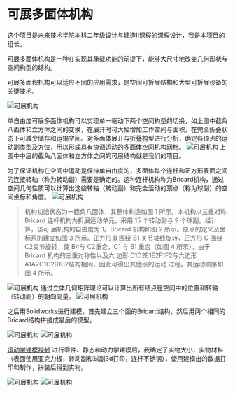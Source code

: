 # 可展多面体机构

这个项目是未来技术学院本科二年级设计与建造Ⅱ课程的课程设计，我是本项目的组长。

可展多面体机构是一种在实现其承载功能的前提下，能够大尺寸地改变几何形状与空间构型的结构。

可展多面积机构可以适应不同的应用需求，是空间可折展结构和大型可折展设备的关键技术。

![可展机构](readmepic1)

单自由度可展多面体机构可以实现单一驱动下两个空间构型的切换，如上图中截角八面体和立方体之间的变换，在展开时可大幅增加工作空间与面积，在完全折叠状态下可减少储存和运输空间。对多面体展开与折叠构型进行分析，确定各顶点的运动副类型及方位，用以形成具有协调运动的多面体空间机构网格。
![可展机构](readmepic2)
上图中中层的截角八面体和立方体之间的可展结构就是我们的项目。


为了保证机构在空间中运动是保持单自由度的，多面体每个连杆和正方形表面之间的连接转轴（称为转动副）需要是确定的。这种连杆机构称为Bricard机构，通过空间几何性质可以计算出这些转轴（转动副）和完全活动的顶点（称为球副）的空间坐标和角度。
![可展机构](readmepic3)
> 机构初始状态为一截角八面体，其整体构造如图 1 所示。本机构以三重对称 Bricard 连杆机构为折展运动单元，采用 15 个转动副与 9 个球副。经计算，该可 展机构的自由度为 1。Bricard 机构如图 2 所示。原点的定义及坐标系的建立如图 3 所示。正方形 B 围绕 B1 关节轴线旋转，正方形 C 围绕 C2关节旋转，使 B4与 C2重合，C1 与 B1 重合（如图 4 所示），由于 Bricard 机构的三重对称性以及六 边形 D1D2E1E2F1F2与六边形A1A2C1C2B1B2结构相同，因此可得出其他点的运动 过程。其运动顺序如图 4 所示。

![可展机构](before4)
通过立体几何矩阵理论可以计算出所有结点在空间中的位置和转轴（转动副）的朝向向量。
![可展机构](readmepic4)

之后用Solidworks进行建模，首先建立三个面的Bricard结构，然后用两个相同的Bricard结构拼接成最后的模型。

![可展机构](readmepic5)
![可展机构](readmepic6)

[运动学建模视频](video1)
进行零件、静态和动力学建模后，我确定了实物大小，实物材料（表面使用亚克力板，转动副和球副3d打印，连杆不锈钢），使用建模出的数据打印和制作，拼装后得到实物。

![可展机构](readmepic7)
![可展机构](readmefin)

